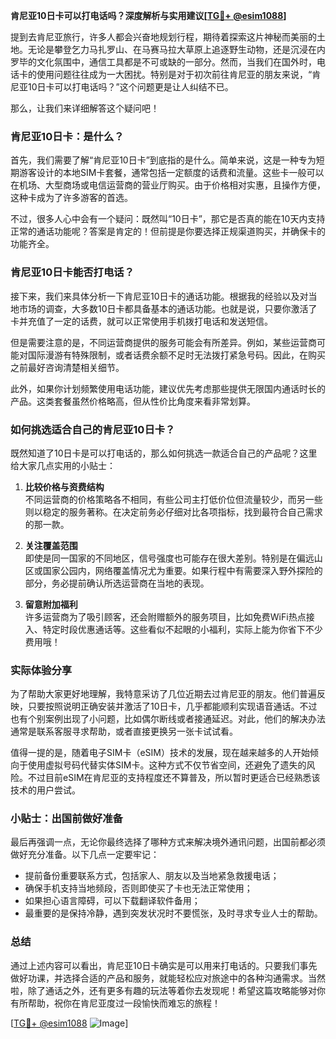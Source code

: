 **肯尼亚10日卡可以打电话吗？深度解析与实用建议[[TG💪+ @esim1088](https://t.me/s/esim1088)]**

提到去肯尼亚旅行，许多人都会兴奋地规划行程，期待着探索这片神秘而美丽的土地。无论是攀登乞力马扎罗山、在马赛马拉大草原上追逐野生动物，还是沉浸在内罗毕的文化氛围中，通信工具都是不可或缺的一部分。然而，当我们在国外时，电话卡的使用问题往往成为一大困扰。特别是对于初次前往肯尼亚的朋友来说，“肯尼亚10日卡可以打电话吗？”这个问题更是让人纠结不已。

那么，让我们来详细解答这个疑问吧！

### 肯尼亚10日卡：是什么？

首先，我们需要了解“肯尼亚10日卡”到底指的是什么。简单来说，这是一种专为短期游客设计的本地SIM卡套餐，通常包括一定额度的话费和流量。这些卡一般可以在机场、大型商场或电信运营商的营业厅购买。由于价格相对实惠，且操作方便，这种卡成为了许多游客的首选。

不过，很多人心中会有一个疑问：既然叫“10日卡”，那它是否真的能在10天内支持正常的通话功能呢？答案是肯定的！但前提是你要选择正规渠道购买，并确保卡的功能齐全。

### 肯尼亚10日卡能否打电话？

接下来，我们来具体分析一下肯尼亚10日卡的通话功能。根据我的经验以及对当地市场的调查，大多数10日卡都具备基本的通话功能。也就是说，只要你激活了卡并充值了一定的话费，就可以正常使用手机拨打电话和发送短信。

但是需要注意的是，不同运营商提供的服务可能会有所差异。例如，某些运营商可能对国际漫游有特殊限制，或者话费余额不足时无法拨打紧急号码。因此，在购买之前最好咨询清楚相关细节。

此外，如果你计划频繁使用电话功能，建议优先考虑那些提供无限国内通话时长的产品。这类套餐虽然价格略高，但从性价比角度来看非常划算。

### 如何挑选适合自己的肯尼亚10日卡？

既然知道了10日卡是可以打电话的，那么如何挑选一款适合自己的产品呢？这里给大家几点实用的小贴士：

1. **比较价格与资费结构**  
   不同运营商的价格策略各不相同，有些公司主打低价位但流量较少，而另一些则以稳定的服务著称。在决定前务必仔细对比各项指标，找到最符合自己需求的那一款。

2. **关注覆盖范围**  
 即使是同一国家的不同地区，信号强度也可能存在很大差别。特别是在偏远山区或国家公园内，网络覆盖情况尤为重要。如果行程中有需要深入野外探险的部分，务必提前确认所选运营商在当地的表现。

3. **留意附加福利**  
 许多运营商为了吸引顾客，还会附赠额外的服务项目，比如免费WiFi热点接入、特定时段优惠通话等。这些看似不起眼的小福利，实际上能为你省下不少费用哦！

### 实际体验分享

为了帮助大家更好地理解，我特意采访了几位近期去过肯尼亚的朋友。他们普遍反映，只要按照说明正确安装并激活了10日卡，几乎都能顺利实现语音通话。不过也有个别案例出现了小问题，比如偶尔断线或者接通延迟。对此，他们的解决办法通常是联系客服寻求帮助，或者直接更换另一张卡试试看。

值得一提的是，随着电子SIM卡（eSIM）技术的发展，现在越来越多的人开始倾向于使用虚拟号码代替实体SIM卡。这种方式不仅节省空间，还避免了遗失的风险。不过目前eSIM在肯尼亚的支持程度还不算普及，所以暂时更适合已经熟悉该技术的用户尝试。

### 小贴士：出国前做好准备

最后再强调一点，无论你最终选择了哪种方式来解决境外通讯问题，出国前都必须做好充分准备。以下几点一定要牢记：

- 提前备份重要联系方式，包括家人、朋友以及当地紧急救援电话；
- 确保手机支持当地频段，否则即使买了卡也无法正常使用；
- 如果担心语言障碍，可以下载翻译软件备用；
- 最重要的是保持冷静，遇到突发状况时不要慌张，及时寻求专业人士的帮助。

### 总结

通过上述内容可以看出，肯尼亚10日卡确实是可以用来打电话的。只要我们事先做好功课，并选择合适的产品和服务，就能轻松应对旅途中的各种沟通需求。当然啦，除了通话之外，还有更多有趣的玩法等着你去发现呢！希望这篇攻略能够对你有所帮助，祝你在肯尼亚度过一段愉快而难忘的旅程！

[[TG💪+ @esim1088](https://t.me/s/esim1088) ![Image](https://i.postimg.cc/4NQfJmqS/Snipaste-2025-05-13-00-14-12.png)]